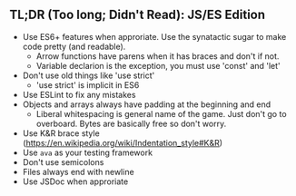 ## TL;DR (Too long; Didn't Read): JS/ES Edition

- Use ES6+ features when approriate. Use the synatactic sugar to make code pretty (and readable).
  - Arrow functions have parens when it has braces and don't if not.
  - Variable declarion is the exception, you must use 'const' and 'let'
- Don't use old things like 'use strict'
  - 'use strict' is implicit in ES6
- Use ESLint to fix any mistakes
- Objects and arrays always have padding at the beginning and end
  - Liberal whitespacing is general name of the game. Just don't go to overboard. Bytes are basically free so don't worry.
- Use K&R brace style (https://en.wikipedia.org/wiki/Indentation_style#K&R)
- Use `ava` as your testing framework
- Don't use semicolons
- Files always end with newline
- Use JSDoc when approriate
